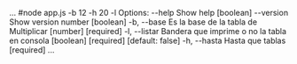 ...
#node app.js -b 12 -h 20 -l
Options:
--help Show help [boolean]
--version Show version number [boolean]
-b, --base Es la base de la tabla de Multiplicar [number] [required]
-l, --listar Bandera que imprime o no la tabla en consola
[boolean] [required] [default: false]
-h, --hasta Hasta que tablas [required]
...
